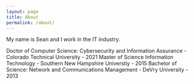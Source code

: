 ```yaml
---
layout: page
title: About
permalink: /about/
---
```


My name is Sean and I work in the IT industry. 

Doctor of Computer Science: Cybersecurity and Information Assurance - Colorado Technical University - 2021
Master of Science Information Technology - Southern New Hampshire Universtiy - 2015
Bachelor of Science: Network and Communications Management - DeVry University - 2013
